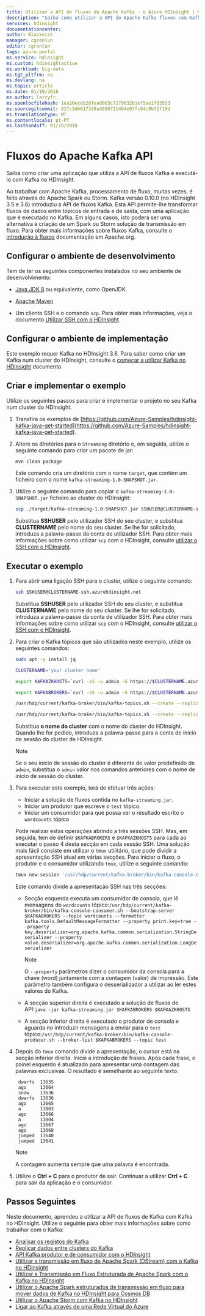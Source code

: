 ```yaml
---
title: Utilizar a API de fluxos do Apache Kafka - o Azure HDInsight | Microsoft Docs
description: "Saiba como utilizar a API do Apache Kafka fluxos com Kafka no HDInsight. Esta API permite-lhe executar o fluxo de processamento entre tópicos Kafka."
services: hdinsight
documentationcenter: 
author: Blackmist
manager: cgronlun
editor: cgronlun
tags: azure-portal
ms.service: hdinsight
ms.custom: hdinsightactive
ms.workload: big-data
ms.tgt_pltfrm: na
ms.devlang: na
ms.topic: article
ms.date: 01/19/2018
ms.author: larryfr
ms.openlocfilehash: 1ea20eceb28fead003c7279632b1e75ae1fd3553
ms.sourcegitcommit: 817c3db817348ad088711494e97fc84c9b32f19d
ms.translationtype: MT
ms.contentlocale: pt-PT
ms.lasthandoff: 01/20/2018
---
```

# <a name="apache-kafka-streams-api"></a>Fluxos do Apache Kafka API

Saiba como criar uma aplicação que utiliza a API de fluxos Kafka e executá-lo com Kafka no HDInsight.

Ao trabalhar com Apache Kafka, processamento de fluxo, muitas vezes, é feito através do Apache Spark ou Storm. Kafka versão 0.10.0 (no HDInsight 3.5 e 3.6) introduziu a API de fluxos Kafka. Esta API permite-lhe transformar fluxos de dados entre tópicos de entrada e de saída, com uma aplicação que é executado no Kafka. Em alguns casos, isto poderá ser uma alternativa à criação de um Spark ou Storm solução de transmissão em fluxo. Para obter mais informações sobre fluxos Kafka, consulte o [introdução à fluxos](https://kafka.apache.org/10/documentation/streams/) documentação em Apache.org.

## <a name="set-up-your-development-environment"></a>Configurar o ambiente de desenvolvimento

Tem de ter os seguintes componentes instalados no seu ambiente de desenvolvimento:

* [Java JDK 8](http://www.oracle.com/technetwork/java/javase/downloads/index.html) ou equivalente, como OpenJDK.

* [Apache Maven](http://maven.apache.org/)

* Um cliente SSH e o comando `scp`. Para obter mais informações, veja o documento [Utilizar SSH com o HDInsight](../hdinsight-hadoop-linux-use-ssh-unix.md).

## <a name="set-up-your-deployment-environment"></a>Configurar o ambiente de implementação

Este exemplo requer Kafka no HDInsight 3.6. Para saber como criar um Kafka num cluster do HDInsight, consulte o [começar a utilizar Kafka no HDInsight](apache-kafka-get-started.md) documento.

## <a name="build-and-deploy-the-example"></a>Criar e implementar o exemplo

Utilize os seguintes passos para criar e implementar o projeto no seu Kafka num cluster do HDInsight.

1. Transfira os exemplos de [https://github.com/Azure-Samples/hdinsight-kafka-java-get-started](https://github.com/Azure-Samples/hdinsight-kafka-java-get-started).

2. Altere os diretórios para o `Streaming` diretório e, em seguida, utilize o seguinte comando para criar um pacote de jar:

    ```bash
    mvn clean package
    ```

    Este comando cria um diretório com o nome `target`, que contém um ficheiro com o nome `kafka-streaming-1.0-SNAPSHOT.jar`.

3. Utilize o seguinte comando para copiar o `kafka-streaming-1.0-SNAPSHOT.jar` ficheiro ao cluster do HDInsight:
   
    ```bash
    scp ./target/kafka-streaming-1.0-SNAPSHOT.jar SSHUSER@CLUSTERNAME-ssh.azurehdinsight.net:kafka-streaming.jar
    ```
   
    Substitua **SSHUSER** pelo utilizador SSH do seu cluster, e substitua **CLUSTERNAME** pelo nome do seu cluster. Se lhe for solicitado, introduza a palavra-passe da conta de utilizador SSH. Para obter mais informações sobre como utilizar `scp` com o HDInsight, consulte [utilizar o SSH com o HDInsight](../hdinsight-hadoop-linux-use-ssh-unix.md).

## <a name="run-the-example"></a>Executar o exemplo

1. Para abrir uma ligação SSH para o cluster, utilize o seguinte comando:

    ```bash
    ssh SSHUSER@CLUSTERNAME-ssh.azurehdinsight.net
    ```

    Substitua **SSHUSER** pelo utilizador SSH do seu cluster, e substitua **CLUSTERNAME** pelo nome do seu cluster. Se lhe for solicitado, introduza a palavra-passe da conta de utilizador SSH. Para obter mais informações sobre como utilizar `scp` com o HDInsight, consulte [utilizar o SSH com o HDInsight](../hdinsight-hadoop-linux-use-ssh-unix.md).

4. Para criar o Kafka tópicos que são utilizados neste exemplo, utilize os seguintes comandos:

    ```bash
    sudo apt -y install jq

    CLUSTERNAME='your cluster name'

    export KAFKAZKHOSTS=`curl -sS -u admin -G https://$CLUSTERNAME.azurehdinsight.net/api/v1/clusters/$CLUSTERNAME/services/ZOOKEEPER/components/ZOOKEEPER_SERVER | jq -r '["\(.host_components[].HostRoles.host_name):2181"] | join(",")' | cut -d',' -f1,2`

    export KAFKABROKERS=`curl -sS -u admin -G https://$CLUSTERNAME.azurehdinsight.net/api/v1/clusters/$CLUSTERNAME/services/KAFKA/components/KAFKA_BROKER | jq -r '["\(.host_components[].HostRoles.host_name):9092"] | join(",")' | cut -d',' -f1,2`

    /usr/hdp/current/kafka-broker/bin/kafka-topics.sh --create --replication-factor 3 --partitions 8 --topic test --zookeeper $KAFKAZKHOSTS

    /usr/hdp/current/kafka-broker/bin/kafka-topics.sh --create --replication-factor 3 --partitions 8 --topic wordcounts --zookeeper $KAFKAZKHOSTS
    ```

    Substitua __o nome do cluster__ com o nome do cluster do HDInsight. Quando lhe for pedido, introduza a palavra-passe para a conta de início de sessão do cluster de HDInsight.

    > [!NOTE]
    > Se o seu início de sessão do cluster é diferente do valor predefinido de `admin`, substitua o `admin` valor nos comandos anteriores com o nome de início de sessão do cluster.

5. Para executar este exemplo, terá de efetuar três ações:

    * Iniciar a solução de fluxos contida no `kafka-streaming.jar`.
    * Iniciar um produtor que escreve o `test` tópico.
    * Iniciar um consumidor para que possa ver o resultado escrito o `wordcounts` tópico

    Pode realizar estas operações abrindo a três sessões SSH. Mas, em seguida, tem de definir `$KAFKABROKERS` e `$KAFKAZKHOSTS` para cada ao executar o passo 4 desta secção em cada sessão SSH. Uma solução mais fácil consiste em utilizar o `tmux` utilitário, que pode dividir a apresentação SSH atual em várias secções. Para iniciar o fluxo, o produtor e o consumidor utilizando `tmux`, utilize o seguinte comando:

    ```bash
    tmux new-session '/usr/hdp/current/kafka-broker/bin/kafka-console-consumer.sh --bootstrap-server $KAFKABROKERS --topic wordcounts --formatter kafka.tools.DefaultMessageFormatter --property print.key=true --property key.deserializer=org.apache.kafka.common.serialization.StringDeserializer --property value.deserializer=org.apache.kafka.common.serialization.LongDeserializer' \; split-window -h 'java -jar kafka-streaming.jar $KAFKABROKERS $KAFKAZKHOSTS' \; split-window -v '/usr/hdp/current/kafka-broker/bin/kafka-console-producer.sh --broker-list $KAFKABROKERS --topic test' \; attach
    ```

    Este comando divide a apresentação SSH nas três secções:

    * Secção esquerda executa um consumidor de consola, que lê mensagens do `wordcounts` tópico:`/usr/hdp/current/kafka-broker/bin/kafka-console-consumer.sh --bootstrap-server $KAFKABROKERS --topic wordcounts --formatter kafka.tools.DefaultMessageFormatter --property print.key=true --property key.deserializer=org.apache.kafka.common.serialization.StringDeserializer --property value.deserializer=org.apache.kafka.common.serialization.LongDeserializer`

        > [!NOTE]
        > O `--property` parâmetros dizer o consumidor da consola para a chave (word) juntamente com a contagem (valor) de impressão. Este parâmetro também configura o desserializador a utilizar ao ler estes valores do Kafka.

    * A secção superior direita é executado a solução de fluxos de API:`java -jar kafka-streaming.jar $KAFKABROKERS $KAFKAZKHOSTS`

    * A secção inferior direita é executado o produtor de consola e aguarda no introduzir mensagens a enviar para o `test` tópico:`/usr/hdp/current/kafka-broker/bin/kafka-console-producer.sh --broker-list $KAFKABROKERS --topic test`
 
6. Depois do `tmux` comando divide a apresentação, o cursor está na secção inferior direita. Inicie a introdução de frases. Após cada frase, o painel esquerdo é atualizado para apresentar uma contagem das palavras exclusivas. O resultado é semelhante ao seguinte texto:
   
        dwarfs  13635
        ago     13664
        snow    13636
        dwarfs  13636
        ago     13665
        a       13803
        ago     13666
        a       13804
        ago     13667
        ago     13668
        jumped  13640
        jumped  13641
   
    > [!NOTE]
    > A contagem aumenta sempre que uma palavra é encontrada.

7. Utilize o __Ctrl + C__ para o produtor de sair. Continuar a utilizar __Ctrl + C__ para sair da aplicação e o consumidor.

## <a name="next-steps"></a>Passos Seguintes

Neste documento, aprendeu a utilizar a API de fluxos de Kafka com Kafka no HDInsight. Utilize o seguinte para obter mais informações sobre como trabalhar com o Kafka:

* [Analisar os registos do Kafka](apache-kafka-log-analytics-operations-management.md)
* [Replicar dados entre clusters do Kafka](apache-kafka-mirroring.md)
* [API Kafka produtor e de consumidor com o HDInsight](apache-kafka-producer-consumer-api.md)
* [Utilizar a transmissão em fluxo de Apache Spark (DStream) com o Kafka no HDInsight](../hdinsight-apache-spark-with-kafka.md)
* [Utilizar a Transmissão em Fluxo Estruturada de Apache Spark com o Kafka no HDInsight](../hdinsight-apache-kafka-spark-structured-streaming.md)
* [Utilizar o Apache Spark estruturados de transmissão em fluxo para mover dados de Kafka no HDInsight para Cosmos DB](../apache-kafka-spark-structured-streaming-cosmosdb.md)
* [Utilizar o Apache Storm com Kafka no HDInsight](../hdinsight-apache-storm-with-kafka.md)
* [Ligar ao Kafka através de uma Rede Virtual do Azure](apache-kafka-connect-vpn-gateway.md)